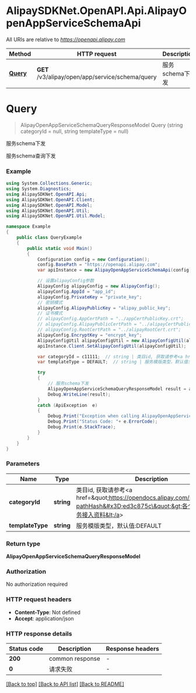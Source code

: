 # AlipaySDKNet.OpenAPI.Api.AlipayOpenAppServiceSchemaApi

All URIs are relative to *https://openapi.alipay.com*

Method | HTTP request | Description
------------- | ------------- | -------------
[**Query**](AlipayOpenAppServiceSchemaApi.md#query) | **GET** /v3/alipay/open/app/service/schema/query | 服务schema下发


<a name="query"></a>
# **Query**
> AlipayOpenAppServiceSchemaQueryResponseModel Query (string categoryId = null, string templateType = null)

服务schema下发

服务schema查询下发

### Example
```csharp
using System.Collections.Generic;
using System.Diagnostics;
using AlipaySDKNet.OpenAPI.Api;
using AlipaySDKNet.OpenAPI.Client;
using AlipaySDKNet.OpenAPI.Model;
using AlipaySDKNet.OpenAPI.Util;
using AlipaySDKNet.OpenAPI.Util.Model;

namespace Example
{
    public class QueryExample
    {
        public static void Main()
        {
            Configuration config = new Configuration();
            config.BasePath = "https://openapi.alipay.com";
            var apiInstance = new AlipayOpenAppServiceSchemaApi(config);

            // 设置alipayConfig参数
            AlipayConfig alipayConfig = new AlipayConfig();
            alipayConfig.AppId = "app_id";
            alipayConfig.PrivateKey = "private_key";
            // 密钥模式
            alipayConfig.AlipayPublicKey = "alipay_public_key";
            // 证书模式
            // alipayConfig.AppCertPath = "../appCertPublicKey.crt";
            // alipayConfig.AlipayPublicCertPath = "../alipayCertPublicKey_RSA2.crt";
            // alipayConfig.RootCertPath = "../alipayRootCert.crt";
            alipayConfig.EncryptKey = "encrypt_key";
            AlipayConfigUtil alipayConfigUtil = new AlipayConfigUtil(alipayConfig);
            apiInstance.Client.SetAlipayConfigUtil(alipayConfigUtil);

            var categoryId = c11111;  // string | 类目id, 获取请参考<a href=\"https://opendocs.alipay.com/mini/03ci0w?pathHash=ed3c875c\">各个行业场景服务接入资料</a> (optional) 
            var templateType = DEFAULT;  // string | 服务模版类型，默认值:DEFAULT (optional) 

            try
            {
                // 服务schema下发
                AlipayOpenAppServiceSchemaQueryResponseModel result = apiInstance.Query(categoryId, templateType);
                Debug.WriteLine(result);
            }
            catch (ApiException  e)
            {
                Debug.Print("Exception when calling AlipayOpenAppServiceSchemaApi.Query: " + e.Message );
                Debug.Print("Status Code: "+ e.ErrorCode);
                Debug.Print(e.StackTrace);
            }
        }
    }
}
```

### Parameters

Name | Type | Description  | Notes
------------- | ------------- | ------------- | -------------
 **categoryId** | **string**| 类目id, 获取请参考&lt;a href&#x3D;\&quot;https://opendocs.alipay.com/mini/03ci0w?pathHash&#x3D;ed3c875c\&quot;&gt;各个行业场景服务接入资料&lt;/a&gt; | [optional] 
 **templateType** | **string**| 服务模版类型，默认值:DEFAULT | [optional] 

### Return type

**AlipayOpenAppServiceSchemaQueryResponseModel**

### Authorization

No authorization required

### HTTP request headers

 - **Content-Type**: Not defined
 - **Accept**: application/json


### HTTP response details
| Status code | Description | Response headers |
|-------------|-------------|------------------|
| **200** | common response |  -  |
| **0** | 请求失败 |  -  |

[[Back to top]](#) [[Back to API list]](../README.md#documentation-for-api-endpoints) [[Back to README]](../README.md)

